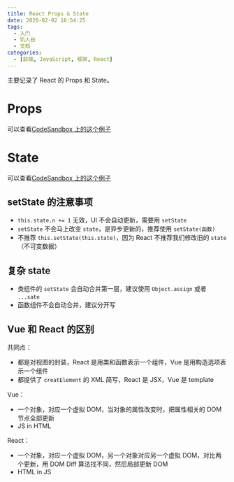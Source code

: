 ```yaml
---
title: React Props & State
date: 2020-02-02 16:54:25
tags:
  - 入门
  - 饥人谷
  - 文档
categories:
  - [前端, JavaScript, 框架, React]
---
```


主要记录了 React 的 Props 和 State。

<!-- more -->

# Props

可以查看[CodeSandbox 上的这个例子](https://codesandbox.io/s/billowing-wind-d8kzw)

# State

可以查看[CodeSandbox 上的这个例子](https://codesandbox.io/s/silly-diffie-9yk38)

## setState 的注意事项

- `this.state.n += 1` 无效，UI 不会自动更新，需要用 `setState`
- `setState` 不会马上改变 `state`，是异步更新的，推荐使用 `setState(函数)`
- 不推荐 `this.setState(this.state)`，因为 React 不推荐我们修改旧的 `state`（不可变数据）

## 复杂 state

- 类组件的 `setState` 会自动合并第一层，建议使用 `Object.assign` 或者 `...sate`
- 函数组件不会自动合并，建议分开写

## Vue 和 React 的区别

共同点：
- 都是对视图的封装，React 是用类和函数表示一个组件，Vue 是用构造选项表示一个组件
- 都提供了 `creatElement` 的 XML 简写，React 是 JSX，Vue 是 template

Vue：
- 一个对象，对应一个虚拟 DOM，当对象的属性改变时，把属性相关的 DOM 节点全部更新
- JS in HTML

React：
- 一个对象，对应一个虚拟 DOM，另一个对象对应另一个虚拟 DOM，对比两个更新，用 DOM Diff 算法找不同，然后局部更新 DOM
- HTML in JS
